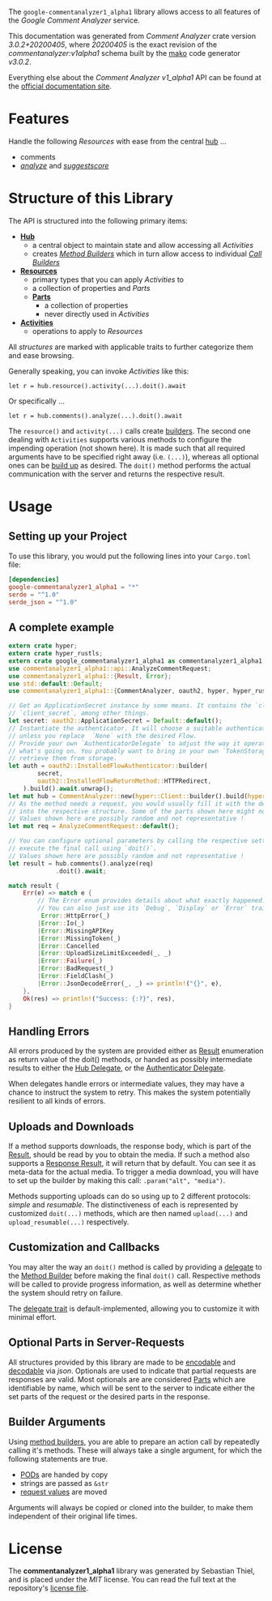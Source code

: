 <!---
DO NOT EDIT !
This file was generated automatically from 'src/mako/api/README.md.mako'
DO NOT EDIT !
-->
The `google-commentanalyzer1_alpha1` library allows access to all features of the *Google Comment Analyzer* service.

This documentation was generated from *Comment Analyzer* crate version *3.0.2+20200405*, where *20200405* is the exact revision of the *commentanalyzer:v1alpha1* schema built by the [mako](http://www.makotemplates.org/) code generator *v3.0.2*.

Everything else about the *Comment Analyzer* *v1_alpha1* API can be found at the
[official documentation site](https://github.com/conversationai/perspectiveapi/blob/master/README.md).
# Features

Handle the following *Resources* with ease from the central [hub](https://docs.rs/google-commentanalyzer1_alpha1/3.0.2+20200405/google_commentanalyzer1_alpha1/CommentAnalyzer) ... 

* comments
 * [*analyze*](https://docs.rs/google-commentanalyzer1_alpha1/3.0.2+20200405/google_commentanalyzer1_alpha1/api::CommentAnalyzeCall) and [*suggestscore*](https://docs.rs/google-commentanalyzer1_alpha1/3.0.2+20200405/google_commentanalyzer1_alpha1/api::CommentSuggestscoreCall)




# Structure of this Library

The API is structured into the following primary items:

* **[Hub](https://docs.rs/google-commentanalyzer1_alpha1/3.0.2+20200405/google_commentanalyzer1_alpha1/CommentAnalyzer)**
    * a central object to maintain state and allow accessing all *Activities*
    * creates [*Method Builders*](https://docs.rs/google-commentanalyzer1_alpha1/3.0.2+20200405/google_commentanalyzer1_alpha1/client::MethodsBuilder) which in turn
      allow access to individual [*Call Builders*](https://docs.rs/google-commentanalyzer1_alpha1/3.0.2+20200405/google_commentanalyzer1_alpha1/client::CallBuilder)
* **[Resources](https://docs.rs/google-commentanalyzer1_alpha1/3.0.2+20200405/google_commentanalyzer1_alpha1/client::Resource)**
    * primary types that you can apply *Activities* to
    * a collection of properties and *Parts*
    * **[Parts](https://docs.rs/google-commentanalyzer1_alpha1/3.0.2+20200405/google_commentanalyzer1_alpha1/client::Part)**
        * a collection of properties
        * never directly used in *Activities*
* **[Activities](https://docs.rs/google-commentanalyzer1_alpha1/3.0.2+20200405/google_commentanalyzer1_alpha1/client::CallBuilder)**
    * operations to apply to *Resources*

All *structures* are marked with applicable traits to further categorize them and ease browsing.

Generally speaking, you can invoke *Activities* like this:

```Rust,ignore
let r = hub.resource().activity(...).doit().await
```

Or specifically ...

```ignore
let r = hub.comments().analyze(...).doit().await
```

The `resource()` and `activity(...)` calls create [builders][builder-pattern]. The second one dealing with `Activities` 
supports various methods to configure the impending operation (not shown here). It is made such that all required arguments have to be 
specified right away (i.e. `(...)`), whereas all optional ones can be [build up][builder-pattern] as desired.
The `doit()` method performs the actual communication with the server and returns the respective result.

# Usage

## Setting up your Project

To use this library, you would put the following lines into your `Cargo.toml` file:

```toml
[dependencies]
google-commentanalyzer1_alpha1 = "*"
serde = "^1.0"
serde_json = "^1.0"
```

## A complete example

```Rust
extern crate hyper;
extern crate hyper_rustls;
extern crate google_commentanalyzer1_alpha1 as commentanalyzer1_alpha1;
use commentanalyzer1_alpha1::api::AnalyzeCommentRequest;
use commentanalyzer1_alpha1::{Result, Error};
use std::default::Default;
use commentanalyzer1_alpha1::{CommentAnalyzer, oauth2, hyper, hyper_rustls};

// Get an ApplicationSecret instance by some means. It contains the `client_id` and 
// `client_secret`, among other things.
let secret: oauth2::ApplicationSecret = Default::default();
// Instantiate the authenticator. It will choose a suitable authentication flow for you, 
// unless you replace  `None` with the desired Flow.
// Provide your own `AuthenticatorDelegate` to adjust the way it operates and get feedback about 
// what's going on. You probably want to bring in your own `TokenStorage` to persist tokens and
// retrieve them from storage.
let auth = oauth2::InstalledFlowAuthenticator::builder(
        secret,
        oauth2::InstalledFlowReturnMethod::HTTPRedirect,
    ).build().await.unwrap();
let mut hub = CommentAnalyzer::new(hyper::Client::builder().build(hyper_rustls::HttpsConnector::with_native_roots().https_or_http().enable_http1().enable_http2().build()), auth);
// As the method needs a request, you would usually fill it with the desired information
// into the respective structure. Some of the parts shown here might not be applicable !
// Values shown here are possibly random and not representative !
let mut req = AnalyzeCommentRequest::default();

// You can configure optional parameters by calling the respective setters at will, and
// execute the final call using `doit()`.
// Values shown here are possibly random and not representative !
let result = hub.comments().analyze(req)
             .doit().await;

match result {
    Err(e) => match e {
        // The Error enum provides details about what exactly happened.
        // You can also just use its `Debug`, `Display` or `Error` traits
         Error::HttpError(_)
        |Error::Io(_)
        |Error::MissingAPIKey
        |Error::MissingToken(_)
        |Error::Cancelled
        |Error::UploadSizeLimitExceeded(_, _)
        |Error::Failure(_)
        |Error::BadRequest(_)
        |Error::FieldClash(_)
        |Error::JsonDecodeError(_, _) => println!("{}", e),
    },
    Ok(res) => println!("Success: {:?}", res),
}

```
## Handling Errors

All errors produced by the system are provided either as [Result](https://docs.rs/google-commentanalyzer1_alpha1/3.0.2+20200405/google_commentanalyzer1_alpha1/client::Result) enumeration as return value of
the doit() methods, or handed as possibly intermediate results to either the 
[Hub Delegate](https://docs.rs/google-commentanalyzer1_alpha1/3.0.2+20200405/google_commentanalyzer1_alpha1/client::Delegate), or the [Authenticator Delegate](https://docs.rs/yup-oauth2/*/yup_oauth2/trait.AuthenticatorDelegate.html).

When delegates handle errors or intermediate values, they may have a chance to instruct the system to retry. This 
makes the system potentially resilient to all kinds of errors.

## Uploads and Downloads
If a method supports downloads, the response body, which is part of the [Result](https://docs.rs/google-commentanalyzer1_alpha1/3.0.2+20200405/google_commentanalyzer1_alpha1/client::Result), should be
read by you to obtain the media.
If such a method also supports a [Response Result](https://docs.rs/google-commentanalyzer1_alpha1/3.0.2+20200405/google_commentanalyzer1_alpha1/client::ResponseResult), it will return that by default.
You can see it as meta-data for the actual media. To trigger a media download, you will have to set up the builder by making
this call: `.param("alt", "media")`.

Methods supporting uploads can do so using up to 2 different protocols: 
*simple* and *resumable*. The distinctiveness of each is represented by customized 
`doit(...)` methods, which are then named `upload(...)` and `upload_resumable(...)` respectively.

## Customization and Callbacks

You may alter the way an `doit()` method is called by providing a [delegate](https://docs.rs/google-commentanalyzer1_alpha1/3.0.2+20200405/google_commentanalyzer1_alpha1/client::Delegate) to the 
[Method Builder](https://docs.rs/google-commentanalyzer1_alpha1/3.0.2+20200405/google_commentanalyzer1_alpha1/client::CallBuilder) before making the final `doit()` call. 
Respective methods will be called to provide progress information, as well as determine whether the system should 
retry on failure.

The [delegate trait](https://docs.rs/google-commentanalyzer1_alpha1/3.0.2+20200405/google_commentanalyzer1_alpha1/client::Delegate) is default-implemented, allowing you to customize it with minimal effort.

## Optional Parts in Server-Requests

All structures provided by this library are made to be [encodable](https://docs.rs/google-commentanalyzer1_alpha1/3.0.2+20200405/google_commentanalyzer1_alpha1/client::RequestValue) and 
[decodable](https://docs.rs/google-commentanalyzer1_alpha1/3.0.2+20200405/google_commentanalyzer1_alpha1/client::ResponseResult) via *json*. Optionals are used to indicate that partial requests are responses 
are valid.
Most optionals are are considered [Parts](https://docs.rs/google-commentanalyzer1_alpha1/3.0.2+20200405/google_commentanalyzer1_alpha1/client::Part) which are identifiable by name, which will be sent to 
the server to indicate either the set parts of the request or the desired parts in the response.

## Builder Arguments

Using [method builders](https://docs.rs/google-commentanalyzer1_alpha1/3.0.2+20200405/google_commentanalyzer1_alpha1/client::CallBuilder), you are able to prepare an action call by repeatedly calling it's methods.
These will always take a single argument, for which the following statements are true.

* [PODs][wiki-pod] are handed by copy
* strings are passed as `&str`
* [request values](https://docs.rs/google-commentanalyzer1_alpha1/3.0.2+20200405/google_commentanalyzer1_alpha1/client::RequestValue) are moved

Arguments will always be copied or cloned into the builder, to make them independent of their original life times.

[wiki-pod]: http://en.wikipedia.org/wiki/Plain_old_data_structure
[builder-pattern]: http://en.wikipedia.org/wiki/Builder_pattern
[google-go-api]: https://github.com/google/google-api-go-client

# License
The **commentanalyzer1_alpha1** library was generated by Sebastian Thiel, and is placed 
under the *MIT* license.
You can read the full text at the repository's [license file][repo-license].

[repo-license]: https://github.com/Byron/google-apis-rsblob/main/LICENSE.md
